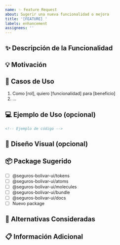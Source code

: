 ```yaml
---
name: ✨ Feature Request
about: Sugerir una nueva funcionalidad o mejora
title: '[FEATURE] '
labels: enhancement
assignees: ''
---
```


## ✨ Descripción de la Funcionalidad

<!-- Descripción clara de la funcionalidad que te gustaría agregar -->

## 💡 Motivación

<!-- ¿Por qué es importante esta funcionalidad? ¿Qué problema resuelve? -->

## 🎯 Casos de Uso

<!-- Describe uno o más casos de uso donde esta funcionalidad sería útil -->

1. Como [rol], quiero [funcionalidad] para [beneficio]
2. ...

## 💻 Ejemplo de Uso (opcional)

<!-- Muestra cómo te gustaría usar esta funcionalidad -->

```html
<!-- Ejemplo de código -->
```

## 🎨 Diseño Visual (opcional)

<!-- Si tienes mockups o referencias visuales, agrégalas aquí -->

## 📦 Package Sugerido

<!-- ¿En qué package debería implementarse? -->

- [ ] @seguros-bolivar-ui/tokens
- [ ] @seguros-bolivar-ui/atoms
- [ ] @seguros-bolivar-ui/molecules
- [ ] @seguros-bolivar-ui/bundle
- [ ] @seguros-bolivar-ui/docs
- [ ] Nuevo package

## 🔄 Alternativas Consideradas

<!-- ¿Consideraste alguna alternativa? -->

## 📋 Información Adicional

<!-- Cualquier otra información relevante -->
